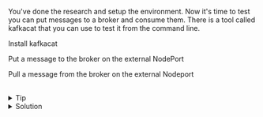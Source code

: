 You've done the research and setup the environment. Now it's time to test you can put messages to a broker and consume them. There is a tool called kafkacat that you can use to test it from the command line.

Install kafkacat 

Put a message to the broker on the external NodePort

Pull a message from the broker on the external Nodeport

<br>

<details>
<summary>Tip</summary>

Relevant Documentation [kafkacat](https://dev.to/de_maric/learn-how-to-use-kafkacat-the-most-versatile-kafka-cli-client-1kb4)

</details>

<details>
<summary>Solution</summary>

Install kafkacat tool
```plain
apt -y install kafkacat
```{{exec}}

For the communication to work, we have just one last thing to do, modify our /etc/hosts and make sure the port is forwarded from localhost to port 9092.

```plain
kubectl port-forward $(kubectl get pods -n kafka | grep kafka | awk '{print $1}') 9092 -n kafka &
echo "127.0.0.1 localhost kafka-broker" >> /etc/hosts
```{{exec}}

This will work for now, we could clean up our /etc/hosts file later if we wanted.

Send a message into kafka with kafkacat

```plain
echo "This is my first message" | kafkacat -P -b node01:31000 -t test
```{{exec}}

Now we consume that message from kafka. 

```plain
kafkacat -C -b node01:31000 -t test
```{{exec}}

If this works, you can continue to use whatever other tool you may want to work with. For now your team has a funcioning Kafka broker and can start to work on event driven architecture in your environment.

</details>